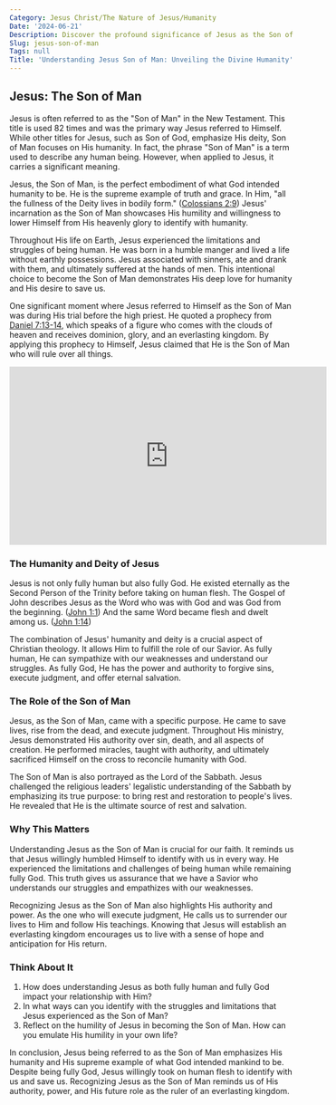 ```yaml
---
Category: Jesus Christ/The Nature of Jesus/Humanity
Date: '2024-06-21'
Description: Discover the profound significance of Jesus as the Son of Man in this enlightening article. Explore his humanity and divinity intertwined in this captivating exploration.
Slug: jesus-son-of-man
Tags: null
Title: 'Understanding Jesus Son of Man: Unveiling the Divine Humanity'
---
```


## Jesus: The Son of Man

Jesus is often referred to as the "Son of Man" in the New Testament. This title is used 82 times and was the primary way Jesus referred to Himself. While other titles for Jesus, such as Son of God, emphasize His deity, Son of Man focuses on His humanity. In fact, the phrase "Son of Man" is a term used to describe any human being. However, when applied to Jesus, it carries a significant meaning.

Jesus, the Son of Man, is the perfect embodiment of what God intended humanity to be. He is the supreme example of truth and grace. In Him, "all the fullness of the Deity lives in bodily form." ([Colossians 2:9](https://www.bibleref.com/Colossians/2/Colossians-2-9.html)) Jesus' incarnation as the Son of Man showcases His humility and willingness to lower Himself from His heavenly glory to identify with humanity.

Throughout His life on Earth, Jesus experienced the limitations and struggles of being human. He was born in a humble manger and lived a life without earthly possessions. Jesus associated with sinners, ate and drank with them, and ultimately suffered at the hands of men. This intentional choice to become the Son of Man demonstrates His deep love for humanity and His desire to save us.

One significant moment where Jesus referred to Himself as the Son of Man was during His trial before the high priest. He quoted a prophecy from [Daniel 7:13-14](https://www.bibleref.com/Daniel/7/Daniel-7-13.html), which speaks of a figure who comes with the clouds of heaven and receives dominion, glory, and an everlasting kingdom. By applying this prophecy to Himself, Jesus claimed that He is the Son of Man who will rule over all things.


<iframe width="560" height="315" src="https://www.youtube.com/embed/0SOJEyzdg-M" frameborder="0" allow="autoplay; encrypted-media" allowfullscreen></iframe>


### The Humanity and Deity of Jesus

Jesus is not only fully human but also fully God. He existed eternally as the Second Person of the Trinity before taking on human flesh. The Gospel of John describes Jesus as the Word who was with God and was God from the beginning. ([John 1:1](https://www.bibleref.com/John/1/John-1-1.html)) And the same Word became flesh and dwelt among us. ([John 1:14](https://www.bibleref.com/John/1/John-1-14.html))

The combination of Jesus' humanity and deity is a crucial aspect of Christian theology. It allows Him to fulfill the role of our Savior. As fully human, He can sympathize with our weaknesses and understand our struggles. As fully God, He has the power and authority to forgive sins, execute judgment, and offer eternal salvation.

### The Role of the Son of Man

Jesus, as the Son of Man, came with a specific purpose. He came to save lives, rise from the dead, and execute judgment. Throughout His ministry, Jesus demonstrated His authority over sin, death, and all aspects of creation. He performed miracles, taught with authority, and ultimately sacrificed Himself on the cross to reconcile humanity with God.

The Son of Man is also portrayed as the Lord of the Sabbath. Jesus challenged the religious leaders' legalistic understanding of the Sabbath by emphasizing its true purpose: to bring rest and restoration to people's lives. He revealed that He is the ultimate source of rest and salvation.

### Why This Matters

Understanding Jesus as the Son of Man is crucial for our faith. It reminds us that Jesus willingly humbled Himself to identify with us in every way. He experienced the limitations and challenges of being human while remaining fully God. This truth gives us assurance that we have a Savior who understands our struggles and empathizes with our weaknesses.

Recognizing Jesus as the Son of Man also highlights His authority and power. As the one who will execute judgment, He calls us to surrender our lives to Him and follow His teachings. Knowing that Jesus will establish an everlasting kingdom encourages us to live with a sense of hope and anticipation for His return.

### Think About It

1. How does understanding Jesus as both fully human and fully God impact your relationship with Him?
2. In what ways can you identify with the struggles and limitations that Jesus experienced as the Son of Man?
3. Reflect on the humility of Jesus in becoming the Son of Man. How can you emulate His humility in your own life?

In conclusion, Jesus being referred to as the Son of Man emphasizes His humanity and His supreme example of what God intended mankind to be. Despite being fully God, Jesus willingly took on human flesh to identify with us and save us. Recognizing Jesus as the Son of Man reminds us of His authority, power, and His future role as the ruler of an everlasting kingdom.